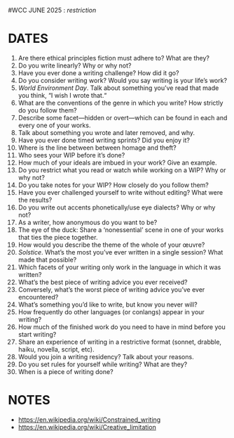 #WCC JUNE 2025 : *restriction*

# DATES
 1. Are there ethical principles fiction must adhere to? What are they?
 2. Do you write linearly? Why or why not?
 3. Have you ever done a writing challenge? How did it go?
 4. Do you consider writing work? Would you say writing is your life’s work?
 5. *World Environment Day*. Talk about something you’ve read that made you think, “I wish I wrote that.“
 6. What are the conventions of the genre in which you write? How strictly do you follow them? 
 7. Describe some facet—hidden or overt—which can be found in each and every one of your works.
 8. Talk about something you wrote and later removed, and why.
 9. Have you ever done timed writing sprints? Did you enjoy it?
10. Where is the line between between homage and theft?
11. Who sees your WIP before it’s done? 
12. How much of your ideals are imbued in your work? Give an example.
13. Do you restrict what you read or watch while working on a WIP? Why or why not?
14. Do you take notes for your WIP? How closely do you follow them?
15. Have you ever challenged yourself to write without editing? What were the results?
16. Do you write out accents phonetically/use eye dialects? Why or why not?
17. As a writer, how anonymous do you want to be?
18. The eye of the duck: Share a ‘nonessential’ scene in one of your works that ties the piece together.
19. How would you describe the theme of the whole of your œuvre?
20. *Solstice*. What’s the most you’ve ever written in a single session? What made that possible?
21. Which facets of your writing only work in the language in which it was written?
22. What’s the best piece of writing advice you ever received?
23. Conversely, what’s the worst piece of writing advice you’ve ever encountered?
24. What’s something you’d like to write, but know you never will?
25. How frequently do other languages (or conlangs) appear in your writing?  
26. How much of the finished work do you need to have in mind before you start writing?
27. Share an experience of writing in a restrictive format (sonnet, drabble, haiku, novella, script, etc).
28. Would you join a writing residency? Talk about your reasons.
29. Do you set rules for yourself while writing? What are they? 
30. When is a piece of writing done? 


# NOTES

- https://en.wikipedia.org/wiki/Constrained_writing
- https://en.wikipedia.org/wiki/Creative_limitation
